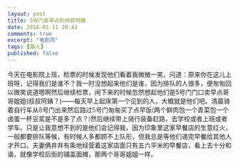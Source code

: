 ```yaml
---
layout: post
title: 5号门卖早点的叔叔阿姨
date: 2016-01-11 20:43
comments: true
excerpt: "电影院"
tags: [路人]
published: false
---
```

今天在电影院上班，检票的时候发现他们看着我微微一笑，问道：原来你在这儿上班呀，记得我们是谁不？我一时没想起来他们是谁，因为排队的人很多，便匆匆回以微笑说道嗯啊然后继续检票，闲下来的时候忽然想起他们是5号门门口卖早点哥哥姐姐(叔叔阿姨？)——<span style="font-weight: 300;">每天早上起床第一个见到的人，大概就是他们吧。清晨骑着自行车从8号门出来然后路过5号门匆匆买了点早饭(两个鲜肉包一个青菜包一个卤蛋一杯豆浆是不是多了点？)然后继续带上骑行装备赶路，去学校或者上班或者学车。只是让我意想不到的是他们会记得我，因为印象里这家早餐店的生意红火，一般都要排队等候，有时候人多都顾不上队形，但我总是等他们递完早餐给其他人才开口。夫妻俩井井有条地经营着这家店面只有五六平米的早餐店，看上去十分和谐，就像学校后街的铺盖面摊，那两个哥哥姐姐一样。</span>
